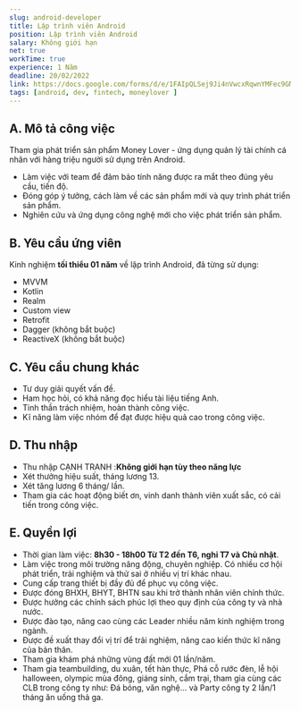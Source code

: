```yaml
---
slug: android-developer
title: Lập trình viên Android
position: Lập trình viên Android
salary: Không giới hạn
net: true
workTime: true
experience: 1 Năm
deadline: 20/02/2022
link: https://docs.google.com/forms/d/e/1FAIpQLSej9Ji4nVwcxRqwnYMFec9GMv3uYOpMD2vaskgfbVI4z3UjAA/viewform?usp=pp_url&entry.118037241=L%E1%BA%ADp+tr%C3%ACnh+vi%C3%AAn+Android
tags: [android, dev, fintech, moneylover ]
---
```


## A. Mô tả công việc

Tham gia phát triển sản phẩm Money Lover - ứng dụng quản lý tài chính cá nhân với hàng triệu người sử dụng trên Android. 
- Làm việc với team để đảm bảo tính năng được ra mắt theo đúng yêu cầu, tiến độ.
- Đóng góp ý tưởng, cách làm về các sản phẩm mới và quy trình phát triển sản phẩm. 
- Nghiên cứu và ứng dụng công nghệ mới cho việc phát triển sản phẩm.

## B. Yêu cầu ứng viên
Kinh nghiệm **tối thiểu 01 năm** về lập trình Android, đã từng sử dụng:  
- MVVM
- Kotlin
- Realm
- Custom view
- Retrofit
- Dagger (không bắt buộc)
- ReactiveX (không bắt buộc)
 
## C. Yêu cầu chung khác
- Tư duy giải quyết vấn đề.
- Ham học hỏi, có khả năng đọc hiểu tài liệu tiếng Anh.
- Tinh thần trách nhiệm, hoàn thành công việc.
- Kĩ năng làm việc nhóm để đạt được hiệu quả cao trong công việc.

## D. Thu nhập

- Thu nhập CẠNH TRANH :**Không giới hạn tùy theo năng lực**
- Xét thưởng hiệu suất, tháng lương 13.
- Xét tăng lương 6 tháng/ lần.
- Tham gia các hoạt động biết ơn, vinh danh thành viên xuất sắc, có cải tiến trong công việc.

## E. Quyền lợi

- Thời gian làm việc: **8h30 - 18h00 Từ T2 đến T6, nghỉ T7 và Chủ nhật**. 
- Làm việc trong môi trường năng động, chuyên nghiệp. Có nhiều cơ hội phát triển, trải nghiệm và thử sai ở nhiều vị trí khác nhau.
- Cung cấp trang thiết bị đầy đủ để phục vụ công việc.
- Được đóng BHXH, BHYT, BHTN sau khi trở thành nhân viên chính thức.
- Được hưởng các chính sách phúc lợi theo quy định của công ty và nhà nước.
- Được đào tạo, nâng cao cùng các Leader nhiều năm kinh nghiệm trong ngành.
- Được đề xuất thay đổi vị trí để trải nghiệm, nâng cao kiến thức kĩ năng của bản thân.
- Tham gia khám phá những vùng đất mới 01 lần/năm.
- Tham gia teambuilding, du xuân, tết hàn thực, Phá cỗ rước đèn, lễ hội halloween, olympic mùa đông, giáng sinh, cắm trại, tham gia cùng các CLB trong công ty như: Đá bóng, văn nghệ… và Party công ty 2 lần/1 tháng ăn uống thả ga.


